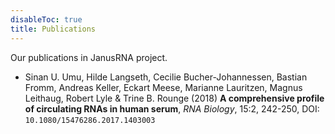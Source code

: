 ```yaml
---
disableToc: true
title: Publications
---
```


Our publications in JanusRNA project.


* Sinan U. Umu, Hilde Langseth, Cecilie Bucher-Johannessen, Bastian Fromm, Andreas Keller, Eckart Meese, Marianne Lauritzen, Magnus Leithaug, Robert Lyle & Trine B. Rounge (2018) **A comprehensive profile of circulating RNAs in human serum**, _RNA Biology_, 15:2, 242-250, DOI: ``10.1080/15476286.2017.1403003``


